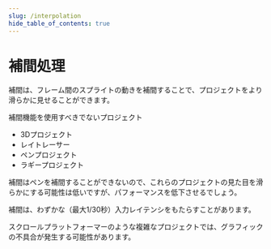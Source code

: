 ```yaml
---
slug: /interpolation
hide_table_of_contents: true
---
```


# 補間処理

補間は、フレーム間のスプライトの動きを補間することで、プロジェクトをより滑らかに見せることができます。

補間機能を使用すべきでないプロジェクト

 - 3Dプロジェクト
 - レイトレーサー
 - ペンプロジェクト
 - ラギープロジェクト

補間はペンを補間することができないので、これらのプロジェクトの見た目を滑らかにする可能性は低いですが、パフォーマンスを低下させるでしょう。

補間は、わずかな（最大1/30秒）入力レイテンシをもたらすことがあります。

スクロールプラットフォーマーのような複雑なプロジェクトでは、グラフィックの不具合が発生する可能性があります。
